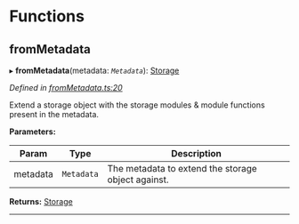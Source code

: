

# Functions

<a id="frommetadata"></a>

##  fromMetadata

▸ **fromMetadata**(metadata: *`Metadata`*): [Storage](../interfaces/_types_d_.storage.md)

*Defined in [fromMetadata.ts:20](https://github.com/polkadot-js/api/blob/82baafb/packages/type-storage/src/fromMetadata.ts#L20)*

Extend a storage object with the storage modules & module functions present in the metadata.

**Parameters:**

| Param | Type | Description |
| ------ | ------ | ------ |
| metadata | `Metadata` |  The metadata to extend the storage object against. |

**Returns:** [Storage](../interfaces/_types_d_.storage.md)

___


